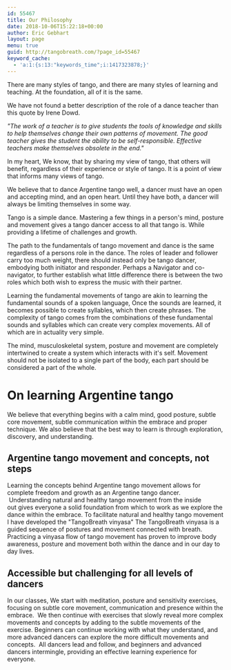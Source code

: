 ```yaml
---
id: 55467
title: Our Philosophy
date: 2018-10-06T15:22:18+00:00
author: Eric Gebhart
layout: page
menu: true
guid: http://tangobreath.com/?page_id=55467
keyword_cache:
  - 'a:1:{s:13:"keywords_time";i:1417323878;}'
---
```


There are many styles of tango, and there are many styles of learning and teaching. At the foundation, all of it is the same.

We have not found a better description of the role of a dance teacher than this quote by Irene Dowd.

_"The work of a teacher is to give students the tools of knowledge and
skills to help themselves change their own patterns of movement. The good
teacher gives the student the ability to be self-responsible. Effective
teachers make themselves obsolete in the end."_
  
In my heart, We know, that by sharing my view of tango, that others will
benefit, regardless of their experience or style of tango. It is a point
of view that informs many views of tango.

We believe that to dance Argentine tango well, a dancer must have an open
and accepting mind, and an open heart. Until they have both, a dancer will 
always be limiting themselves in some way.

Tango is a simple dance. Mastering a few things in a person's mind, posture
and movement gives a tango dancer access to all that tango is. While
providing a lifetime of challenges and growth.

The path to the fundamentals of tango movement and dance is the same
regardless of a persons role in the dance. The roles of leader and
follower carry too much weight, there should instead only be tango dancer,
embodying both initiator and responder. Perhaps a Navigator and co-navigator,
to further establish what little difference there is between the two roles
which both wish to express the music with their partner.

Learning the fundamental movements of tango are akin to learning the
fundamental sounds of a spoken language, Once the sounds are learned,
it becomes possible to create syllables, which then create phrases. The
complexity of tango comes from the combinations of these fundamental
sounds and syllables which can create very complex movements.  All of
which are in actuality very simple.

The mind, musculoskeletal system, posture and movement are completely
intertwined to create a system which interacts with it's self. Movement
should not be isolated to a single part of the body, each part should
be considered a part of the whole.

# On learning Argentine tango

We believe that everything begins with a calm mind, good posture, subtle core movement,
subtle communication within the embrace and proper technique. We also
believe that the best way to learn is through exploration, discovery,
and understanding.

##  Argentine tango movement and concepts, not steps

Learning the concepts behind Argentine tango movement
allows for complete freedom and growth as an Argentine tango
dancer.  Understanding natural and healthy tango movement from the
inside out gives everyone a solid foundation from which to work as we
explore the dance within the embrace. To facilitate natural and healthy
tango movement I have developed the "TangoBreath vinyasa"
The TangoBreath vinyasa is a guided sequence of
postures and movement connected with breath. Practicing a 
vinyasa flow of tango movement has proven to improve
body awareness, posture and movement both within the
dance and in our day to day lives. 


## Accessible but challenging for all levels of dancers

In our classes, We start with meditation, posture and sensitivity exercises,
focusing on subtle core movement, communication and presence within
the embrace.  We then continue with exercises that slowly reveal more
complex movements and concepts by adding to the subtle movements of
the exercise. Beginners can continue working with what they understand,
and more advanced dancers can explore the more difficult movements and concepts.  All
dancers lead and follow, and beginners and advanced dancers intermingle,
providing an effective learning experience for everyone.

